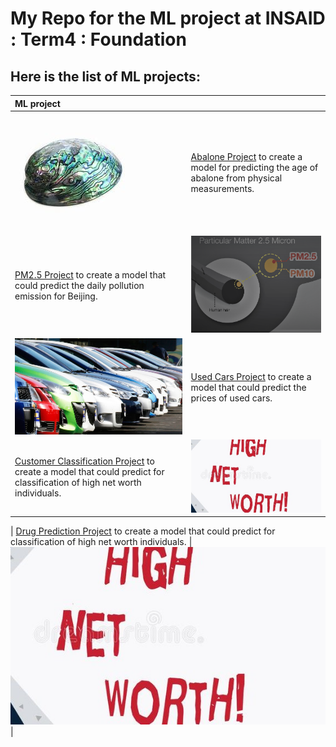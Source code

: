 # My Repo for the ML  project at INSAID : Term4 : Foundation

## Here is the  list of ML projects:


|  ML project |   |
| :------------ | :------------ |
|  [![abalone](https://raw.githubusercontent.com/pusagar/insaid_ml_project/main/images/abalone.jpeg "abalone")](https://raw.githubusercontent.com/pusagar/insaid_ml_project/main/images/abalone.jpeg "abalone")  |  [Abalone Project](https://github.com/pusagar/insaid_ml_project/blob/main/Abalone_prediction/ML_abalone_project_sagar.ipynb "Abalone")    to create a model for predicting the age of abalone from  physical measurements.|
|  [PM2.5 Project](https://github.com/pusagar/insaid_ml_project/blob/main/PM2.5/ML_beijing-sagar_final.ipynb "PM2.5")    to  create a model that could predict the daily pollution emission for Beijing.  |  [![pollution](https://github.com/pusagar/insaid_ml_project/blob/main/PM2.5/pm25.png "pollution")](https://github.com/pusagar/insaid_ml_project/blob/main/PM2.5/pm25.png "pollution")|
|  [![UsedCars](https://github.com/pusagar/insaid_ml_project/blob/main/UsedCar/sale-of-used-cars.jpg "usedcar")](https://github.com/pusagar/insaid_ml_project/blob/main/UsedCar/sale-of-used-cars.jpg "usedcar")  |  [Used Cars Project](https://github.com/pusagar/insaid_ml_project/blob/main/UsedCar/ML_usedcar_sagar.ipynb "PM2.5")    to  create a model that could predict the prices of used cars.|
|  [Customer Classification Project](https://github.com/pusagar/insaid_ml_project/blob/main/Customer_Classification/ML4_cust_class_final.ipynb "CC")    to  create a model that could predict for classification of high net worth individuals.  |  [![CustClassfn](https://github.com/pusagar/insaid_ml_project/blob/main/Customer_Classification/HNI.jpg "HNI")](https://github.com/pusagar/insaid_ml_project/blob/main/Customer_Classification/HNI.jpg "HNI") |

|  [Drug Prediction Project](https://github.com/pusagar/insaid_ml_project/blob/main/Customer_Classification/ML4_cust_class_final.ipynb "CC")    to  create a model that could predict for classification of high net worth individuals.  |  [![DrugPredn](https://github.com/pusagar/insaid_ml_project/blob/main/Customer_Classification/HNI.jpg "HNI")](https://github.com/pusagar/insaid_ml_project/blob/main/Customer_Classification/HNI.jpg "HNI") |
